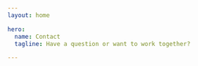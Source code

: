 ```yaml
---
layout: home

hero:
  name: Contact
  tagline: Have a question or want to work together?

---
```


<ClientOnly>
  <div class="contact-page">
    <ContactForm />
  </div>
</ClientOnly>

<style>
.contact-page {
  max-width: 800px;
  margin: 0 auto;
  padding: 0 1rem;
}
</style>
